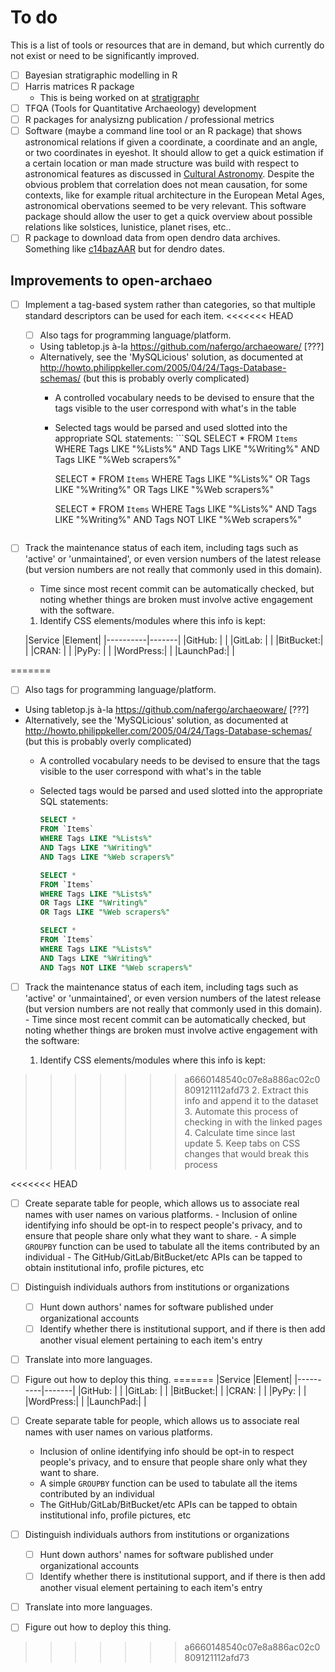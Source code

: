 # To do
This is a list of tools or resources that are in demand, but which currently do not exist or need to be significantly improved.

- [ ] Bayesian stratigraphic modelling in R
- [ ] Harris matrices R package
  - This is being worked on at [stratigraphr](https://github.com/joeroe/stratigraphr)
- [ ] TFQA (Tools for Quantitative Archaeology) development
- [ ] R packages for analysizng publication / professional metrics
- [ ] Software (maybe a command line tool or an R package) that shows astronomical relations if given a coordinate, a coordinate and an angle, or two coordinates in eyeshot. It should allow to get a quick estimation if a certain location or man made structure was build with respect to astronomical features as discussed in [Cultural Astronomy](https://en.wikipedia.org/wiki/Cultural_astronomy). Despite the obvious problem that correlation does not mean causation, for some contexts, like for example ritual architecture in the European Metal Ages, astronomical obervations seemed to be very relevant. This software package should allow the user to get a quick overview about possible relations like solstices, lunistice, planet rises, etc..
- [ ] R package to download data from open dendro data archives. Something like [c14bazAAR](https://github.com/ISAAKiel/c14bazAAR) but for dendro dates.

## Improvements to open-archaeo
- [ ] Implement a tag-based system rather than categories, so that multiple standard descriptors can be used for each item.
<<<<<<< HEAD
    - [ ] Also tags for programming language/platform.
    - Using tabletop.js à-la https://github.com/nafergo/archaeoware/ [???]
    - Alternatively, see the 'MySQLicious' solution, as documented at http://howto.philippkeller.com/2005/04/24/Tags-Database-schemas/ (but this is probably overly complicated)
        - A controlled vocabulary needs to be devised to ensure that the tags visible to the user correspond with what's in the table
        - Selected tags would be parsed and used slotted into the appropriate SQL statements:
                          ```SQL
            SELECT *
            FROM `Items`
            WHERE Tags LIKE "%Lists%"
            AND Tags LIKE "%Writing%"
            AND Tags LIKE "%Web scrapers%"

            SELECT *
            FROM `Items`
            WHERE Tags LIKE "%Lists%"
            OR Tags LIKE "%Writing%"
            OR Tags LIKE "%Web scrapers%"

            SELECT *
            FROM `Items`
            WHERE Tags LIKE "%Lists%"
            AND Tags LIKE "%Writing%"
            AND Tags NOT LIKE "%Web scrapers%"
            ```
            
- [ ] Track the maintenance status of each item, including tags such as 'active' or 'unmaintained', or even version numbers of the latest release (but version numbers are not really that commonly used in this domain).
    - Time since most recent commit can be automatically checked, but noting whether things are broken must involve active engagement with the software.
    
    1. Identify CSS elements/modules where this info is kept:
    
    |Service   |Element|
|----------|-------|
|GitHub:   |       |
|GitLab:   |       |
|BitBucket:|       |
|CRAN:     |       |
|PyPy:     |       |
|WordPress:|       |
|LaunchPad:|       |
    
=======
  - [ ] Also tags for programming language/platform.
  - Using tabletop.js à-la https://github.com/nafergo/archaeoware/ [???]
  - Alternatively, see the 'MySQLicious' solution, as documented at http://howto.philippkeller.com/2005/04/24/Tags-Database-schemas/ (but this is probably overly complicated)
    - A controlled vocabulary needs to be devised to ensure that the tags visible to the user correspond with what's in the table
    - Selected tags would be parsed and used slotted into the appropriate SQL statements:
      
      ```SQL
      SELECT *
      FROM `Items`
      WHERE Tags LIKE "%Lists%"
      AND Tags LIKE "%Writing%"
      AND Tags LIKE "%Web scrapers%"

      SELECT *
      FROM `Items`
      WHERE Tags LIKE "%Lists%"
      OR Tags LIKE "%Writing%"
      OR Tags LIKE "%Web scrapers%"

      SELECT *
      FROM `Items`
      WHERE Tags LIKE "%Lists%"
      AND Tags LIKE "%Writing%"
      AND Tags NOT LIKE "%Web scrapers%"
      ```
            
- [ ] Track the maintenance status of each item, including tags such as 'active' or 'unmaintained', or even version numbers of the latest release (but version numbers are not really that commonly used in this domain).
      - Time since most recent commit can be automatically checked, but noting whether things are broken must involve active engagement with the software:
    
    1. Identify CSS elements/modules where this info is kept:
>>>>>>> a6660148540c07e8a886ac02c0809121112afd73
    2. Extract this info and append it to the dataset
    3. Automate this process of checking in with the linked pages
    4. Calculate time since last update
    5. Keep tabs on CSS changes that would break this process
    
<<<<<<< HEAD
- [ ] Create separate table for people, which allows us to associate real names with user names on various platforms.
        - Inclusion of online identifying info should be opt-in to respect people's privacy, and to ensure that people share only what they want to share.
        - A simple `GROUPBY` function can be used to tabulate all the items contributed by an individual
        - The GitHub/GitLab/BitBucket/etc APIs can be tapped to obtain institutional info, profile pictures, etc
        
- [ ] Distinguish individuals authors from institutions or organizations
    - [ ] Hunt down authors' names for software published under organizational accounts
    - [ ] Identify whether there is institutional support, and if there is then add another visual element pertaining to each item's entry

- [ ] Translate into more languages.

- [ ] Figure out how to deploy this thing.
=======
    |Service   |Element|
    |----------|-------|
    |GitHub:   |       |
    |GitLab:   |       |
    |BitBucket:|       |
    |CRAN:     |       |
    |PyPy:     |       |
    |WordPress:|       |
    |LaunchPad:|       |
    
- [ ] Create separate table for people, which allows us to associate real names with user names on various platforms.
  - Inclusion of online identifying info should be opt-in to respect people's privacy, and to ensure that people share only what they want to share.
  - A simple `GROUPBY` function can be used to tabulate all the items contributed by an individual
  - The GitHub/GitLab/BitBucket/etc APIs can be tapped to obtain institutional info, profile pictures, etc
        
- [ ] Distinguish individuals authors from institutions or organizations
  - [ ] Hunt down authors' names for software published under organizational accounts
  - [ ] Identify whether there is institutional support, and if there is then add another visual element pertaining to each item's entry

- [ ] Translate into more languages.

- [ ] Figure out how to deploy this thing.
>>>>>>> a6660148540c07e8a886ac02c0809121112afd73
